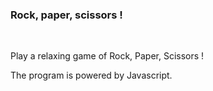 <h3>Rock, paper, scissors !</h3> </br>

<p>
Play a relaxing game of Rock, Paper, Scissors ! 
</p>

<p>
The program is powered by Javascript. 
</p>
